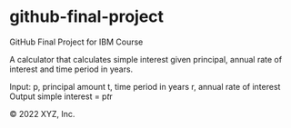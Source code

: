 # github-final-project
GitHub Final Project for IBM Course


A calculator that calculates simple interest given principal, annual rate of interest and time period in years.

Input:
   p, principal amount
   t, time period in years
   r, annual rate of interest
Output
   simple interest = p*t*r

<footer>
&#169; 2022 XYZ, Inc.
</footer>